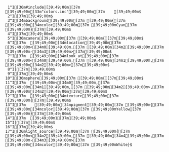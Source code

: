      1^I[36m#include[39;49;00m[37m [39;49;00m[33m"colors.inc"[39;49;00m[37m    [39;49;00m$
     2^I[37m[39;49;00m$
     3^I[34mbackground[39;49;00m[37m [39;49;00m{[37m [39;49;00m[34mcolor[39;49;00m[37m [39;49;00mCyan[37m [39;49;00m}[37m[39;49;00m$
     4^I[37m[39;49;00m$
     5^I[36mcamera[39;49;00m[37m [39;49;00m{[37m[39;49;00m$
     6^I[37m  [39;49;00m[34mlocation[39;49;00m[37m [39;49;00m<[34m0[39;49;00m,[37m [39;49;00m[34m2[39;49;00m,[37m [39;49;00m-[34m3[39;49;00m>[37m[39;49;00m$
     7^I[37m  [39;49;00m[34mlook_at[39;49;00m[37m [39;49;00m<[34m0[39;49;00m,[37m [39;49;00m[34m1[39;49;00m,[37m [39;49;00m[34m2[39;49;00m>[37m[39;49;00m$
     8^I}[37m[39;49;00m$
     9^I[37m[39;49;00m$
    10^I[36msphere[39;49;00m[37m [39;49;00m{[37m[39;49;00m$
    11^I[37m  [39;49;00m<[34m0[39;49;00m,[37m [39;49;00m[34m1[39;49;00m,[37m [39;49;00m[34m2[39;49;00m>,[37m [39;49;00m[34m2[39;49;00m[37m[39;49;00m$
    12^I[37m  [39;49;00m[34mtexture[39;49;00m[37m [39;49;00m{[37m[39;49;00m$
    13^I[37m    [39;49;00m[34mpigment[39;49;00m[37m [39;49;00m{[37m [39;49;00m[34mcolor[39;49;00m[37m [39;49;00mYellow[37m [39;49;00m}[37m[39;49;00m$
    14^I[37m  [39;49;00m}[37m[39;49;00m$
    15^I}[37m[39;49;00m$
    16^I[37m[39;49;00m$
    17^I[36mlight_source[39;49;00m[37m [39;49;00m{[37m [39;49;00m<[34m2[39;49;00m,[37m [39;49;00m[34m4[39;49;00m,[37m [39;49;00m-[34m3[39;49;00m>[37m [39;49;00m[34mcolor[39;49;00m[37m [39;49;00mWhite}$
